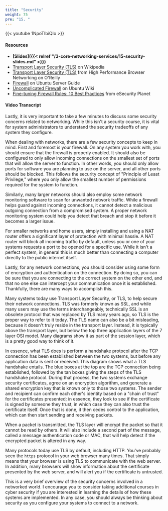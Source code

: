```yaml
---
title: "Security"
weight: 75
pre: "15. "
---
```


{{< youtube 1NpoTIbiQIo >}}

#### Resources

* **[Slides]({{< relref "/3-core-networking-services/15-security-slides.md" >}})**
* [Transport Layer Security (TLS)](https://en.wikipedia.org/wiki/Transport_Layer_Security) on Wikipedia
* [Transport Layer Security (TLS)](https://hpbn.co/transport-layer-security-tls/) from High Performance Browser Networking on O'Reilly
* [Firewall](https://ubuntu.com/server/docs/security-firewall) on Ubuntu Server Guide
* [Uncomplicated Firewall](https://wiki.ubuntu.com/UncomplicatedFirewall) on Ubuntu Wiki
* [Fine-tuning Firewall Rules: 10 Best Practices](https://www.esecurityplanet.com/network-security/finetune-and-optimize-firewall-rules.html) from eSecurity Planet

#### Video Transcript

Lastly, it is very important to take a few minutes to discuss some security concerns related to networking. While this isn't a security course, it is vital for system administrators to understand the security tradeoffs of any system they configure.

When dealing with networks, there are a few security concepts to keep in mind. First and foremost is your firewall. On any system you work with, you should ensure that the firewall is properly enabled. It should also be configured to only allow incoming connections on the smallest set of ports that will allow the server to function. In other words, you should only allow ports for software you are planning to use on the server, and all other ports should be blocked. This follows the security concept of "Principle of Least Privilege," where you only allow the smallest number of permissions required for the system to function.

Similarly, many larger networks should also employ some network monitoring software to scan for unwanted network traffic. While a firewall helps guard against incoming connections, it cannot detect a malicious outgoing connection from a compromised system. A proper network monitoring system could help you detect that breach and stop it before it becomes a larger issue.

For smaller networks and home users, simply installing and using a NAT router offers a significant layer of protection with minimal hassle. A NAT router will block all incoming traffic by default, unless you or one of your systems requests a port to be opened for a specific use. While it isn't a perfect system, in general this is much better than connecting a computer directly to the public internet itself.

Lastly, for any network connections, you should consider using some form of encryption and authentication on the connection. By doing so, you can be sure that you are connecting to the correct system on the other end, and that no one else can intercept your communication once it is established. Thankfully, there are many ways to accomplish this.

Many systems today use Transport Layer Security, or TLS, to help secure their network connections. TLS was formerly known as SSL, and while many users may use the terms interchangeably, technically SSL is an obsolete protocol that was replaced by TLS many years ago, so TLS is the proper way to refer to it today. The TLS name can also be a bit misleading, because it doesn't truly reside in the transport layer. Instead, it is typically above the transport layer, but below the top three application layers of the 7 layer OSI model. Many diagrams show it as part of the session layer, which is a pretty good way to think of it.

In essence, what TLS does is perform a handshake protocol after the TCP connection has been established between the two systems, but before any application data is sent or received. This diagram shows what a TLS handshake entails. The blue boxes at the top are the TCP connection being established, followed by the tan boxes giving the steps of the TLS handshake protocol. During that process, the two systems exchange security certificates, agree on an encryption algorithm, and generate a shared encryption key that is known only to those two systems. The sender and recipient can confirm each other's identity based on a "chain of trust" for the certificates presented; in essence, they look to see if the certificate is signed by someone they trust, in which case they can also trust the certificate itself. Once that is done, it then cedes control to the application, which can then start sending and receiving packets.

When a packet is transmitted, the TLS layer will encrypt the packet so that it cannot be read by others. It will also include a second part of the message, called a message authentication code or MAC, that will help detect if the encrypted packet is altered in any way.

Many protocols today use TLS by default, including HTTP. You've probably seen the `https` protocol in your web browser many times. That simply means that your browser is using TLS to communicate with the web server. In addition, many browsers will show information about the certificate presented by the web server, and will alert you if the certificate is untrusted.

This is a very brief overview of the security concerns involved in a networked world. I encourage you to consider taking additional courses in cyber security if you are interested in learning the details of how these systems are implemented. In any case, you should always be thinking about security as you configure your systems to connect to a network.

